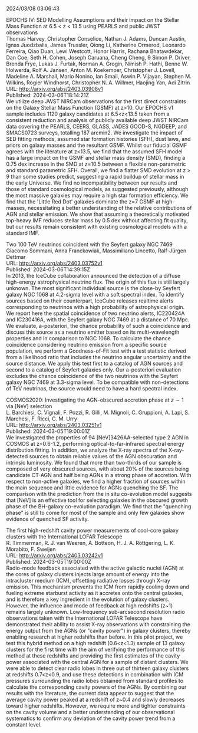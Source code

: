 2024/03/08 03:06:43  

EPOCHS IV: SED Modelling Assumptions and their impact on the Stellar
  Mass Function at 6.5 &lt; z &lt; 13.5 using PEARLS and public JWST observations  
Thomas Harvey, Christopher Conselice, Nathan J. Adams, Duncan Austin, Ignas Juodzbalis, James Trussler, Qiong Li, Katherine Ormerod, Leonardo Ferreira, Qiao Duan, Lewi Westcott, Honor Harris, Rachana Bhatawdekar, Dan Coe, Seth H. Cohen, Joseph Caruana, Cheng Cheng, 9 Simon P. Driver, Brenda Frye, Lukas J. Furtak, Norman A. Grogin, Nimish P. Hathi, Benne W. Holwerda, Rolf A. Jansen, Anton M. Koekemoer, Christopher J. Lovell, Madeline A. Marshall, Mario Nonino, Ian Smail, Aswin P. Vijayan, Stephen M. Wilkins, Rogier Windhorst, Christopher N. A. Willmer, Haojing Yan, Adi Zitrin  
URL: http://arxiv.org/abs/2403.03908v1  
Published: 2024-03-06T18:14:21Z  
  We utilize deep JWST NIRCam observations for the first direct constraints on the Galaxy Stellar Mass Function (GSMF) at z&gt;10. Our EPOCHS v1 sample includes 1120 galaxy candidates at 6.5&lt;z&lt;13.5 taken from a consistent reduction and analysis of publicly available deep JWST NIRCam data covering the PEARLS, CEERS, GLASS, JADES GOOD-S, NGDEEP, and SMACS0723 surveys, totalling 187 arcmin2. We investigate the impact of SED fitting methods, assumed star formation histories (SFH), dust laws, and priors on galaxy masses and the resultant GSMF. Whilst our fiducial GSMF agrees with the literature at z&lt;13.5, we find that the assumed SFH model has a large impact on the GSMF and stellar mass density (SMD), finding a 0.75 dex increase in the SMD at z=10.5 between a flexible non-parametric and standard parametric SFH. Overall, we find a flatter SMD evolution at z &gt; 9 than some studies predict, suggesting a rapid buildup of stellar mass in the early Universe. We find no incompatibility between our results and those of standard cosmological models, as suggested previously, although the most massive galaxies may require a high star formation efficiency. We find that the 'Little Red Dot' galaxies dominate the z=7 GSMF at high-masses, necessitating a better understanding of the relative contributions of AGN and stellar emission. We show that assuming a theoretically motivated top-heavy IMF reduces stellar mass by 0.5 dex without affecting fit quality, but our results remain consistent with existing cosmological models with a standard IMF.   

Two 100 TeV neutrinos coincident with the Seyfert galaxy NGC 7469  
Giacomo Sommani, Anna Franckowiak, Massimiliano Lincetto, Ralf-Jürgen Dettmar  
URL: http://arxiv.org/abs/2403.03752v1  
Published: 2024-03-06T14:39:15Z  
  In 2013, the IceCube collaboration announced the detection of a diffuse high-energy astrophysical neutrino flux. The origin of this flux is still largely unknown. The most significant individual source is the close-by Seyfert galaxy NGC 1068 at 4.2-sigma level with a soft spectral index. To identify sources based on their counterpart, IceCube releases realtime alerts corresponding to neutrinos with a high probability of astrophysical origin. We report here the spatial coincidence of two neutrino alerts, IC220424A and IC230416A, with the Seyfert galaxy NGC 7469 at a distance of 70 Mpc. We evaluate, a-posteriori, the chance probability of such a coincidence and discuss this source as a neutrino emitter based on its multi-wavelength properties and in comparison to NGC 1068. To calculate the chance coincidence considering neutrino emission from a specific source population, we perform a Goodness-of-Fit test with a test statistic derived from a likelihood ratio that includes the neutrino angular uncertainty and the source distance. We apply this test first to a catalog of AGN sources and second to a catalog of Seyfert galaxies only. Our a-posteriori evaluation excludes the chance coincidence of the two neutrinos with the Seyfert galaxy NGC 7469 at 3.3-sigma level. To be compatible with non-detections of TeV neutrinos, the source would need to have a hard spectral index.   

COSMOS2020: Investigating the AGN-obscured accretion phase at $z\sim 1$
  via [NeV] selection  
L. Barchiesi, C. Vignali, F. Pozzi, R. Gilli, M. Mignoli, C. Gruppioni, A. Lapi, S. Marchesi, F. Ricci, C. M. Urry  
URL: http://arxiv.org/abs/2403.03251v1  
Published: 2024-03-05T19:00:01Z  
  We investigated the properties of 94 [NeV]3426AA-selected type 2 AGN in COSMOS at z=0.6-1.2, performing optical-to-far-infrared spectral energy distribution fitting. In addition, we analyze the X-ray spectra of the X-ray-detected sources to obtain reliable values of the AGN obscuration and intrinsic luminosity.   We found that more than two-thirds of our sample is composed of very obscured sources, with about 20% of the sources being candidate CT-AGN and half being AGNs in a strong phase of accretion. With respect to non-active galaxies, we find a higher fraction of sources within the main sequence and little evidence for AGNs quenching the SF. The comparison with the prediction from the in situ co-evolution model suggests that [NeV] is an effective tool for selecting galaxies in the obscured growth phase of the BH-galaxy co-evolution paradigm. We find that the "quenching phase" is still to come for most of the sample and only few galaxies show evidence of quenched SF activity.   

The first high-redshift cavity power measurements of cool-core galaxy
  clusters with the International LOFAR Telescope  
R. Timmerman, R. J. van Weeren, A. Botteon, H. J. A. Röttgering, L. K. Morabito, F. Sweijen  
URL: http://arxiv.org/abs/2403.03242v1  
Published: 2024-03-05T19:00:00Z  
  Radio-mode feedback associated with the active galactic nuclei (AGN) at the cores of galaxy clusters injects large amount of energy into the intracluster medium (ICM), offsetting radiative losses through X-ray emission. This mechanism prevents the ICM from rapidly cooling down and fueling extreme starburst activity as it accretes onto the central galaxies, and is therefore a key ingredient in the evolution of galaxy clusters. However, the influence and mode of feedback at high redshifts (z~1) remains largely unknown. Low-frequency sub-arcsecond resolution radio observations taken with the International LOFAR Telescope have demonstrated their ability to assist X-ray observations with constraining the energy output from the AGNs (or "cavity power") in galaxy clusters, thereby enabling research at higher redshifts than before. In this pilot project, we test this hybrid method on a high redshift (0.6&lt;z&lt;1.3) sample of 13 galaxy clusters for the first time with the aim of verifying the performance of this method at these redshifts and providing the first estimates of the cavity power associated with the central AGN for a sample of distant clusters. We were able to detect clear radio lobes in three out of thirteen galaxy clusters at redshifts 0.7&lt;z&lt;0.9, and use these detections in combination with ICM pressures surrounding the radio lobes obtained from standard profiles to calculate the corresponding cavity powers of the AGNs. By combining our results with the literature, the current data appear to suggest that the average cavity power peaked at a redshift of z~0.4 and slowly decreases toward higher redshifts. However, we require more and tighter constraints on the cavity volume and a better understanding of our observational systematics to confirm any deviation of the cavity power trend from a constant level.   

